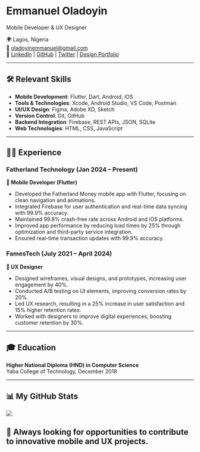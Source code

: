 # Emmanuel Oladoyin

Mobile Developer & UX Designer

🌍 Lagos, Nigeria  
📧 [oladoyinemmanuel@gmail.com](mailto:oladoyinemmanuel@gmail.com)  
🔗 [LinkedIn](https://www.linkedin.com/in/emmanueloladoyin) | [GitHub](https://github.com/olumuyiwaa) | [Twitter](https://x.com/Iamdoyin_) | [Design Portfolio](https://emmanueloladoyin.framer.website)

---

## 🛠 Relevant Skills

- **Mobile Development**: Flutter, Dart, Android, iOS
- **Tools & Technologies**: Xcode, Android Studio, VS Code, Postman
- **UI/UX Design**: Figma, Adobe XD, Sketch
- **Version Control**: Git, GitHub
- **Backend Integration**: Firebase, REST APIs, JSON, SQLite
- **Web Technologies**: HTML, CSS, JavaScript

---

## 👨‍💻 Experience

### Fatherland Technology (Jan 2024 – Present)  
**📱 Mobile Developer (Flutter)**

- Developed the Fatherland Money mobile app with Flutter, focusing on clean navigation and animations.
- Integrated Firebase for user authentication and real-time data syncing with 99.9% accuracy.
- Maintained 99.8% crash-free rate across Android and iOS platforms.
- Improved app performance by reducing load times by 25% through optimization and third-party service integration.
- Ensured real-time transaction updates with 99.9% accuracy.

### FamesTech (July 2021 – April 2024)  
**🎨 UX Designer**

- Designed wireframes, visual designs, and prototypes, increasing user engagement by 40%.
- Conducted A/B testing on UI elements, improving conversion rates by 20%.
- Led UX research, resulting in a 25% increase in user satisfaction and 15% higher retention rates.
- Worked with designers to improve digital experiences, boosting customer retention by 30%.

---

## 🎓 Education

**Higher National Diploma (HND) in Computer Science**  
Yaba College of Technology, December 2018

---

## 📊 My GitHub Stats

<a href="http://www.github.com/olumuyiwaa"><img src="https://github-readme-streak-stats.herokuapp.com/?user=olumuyiwaa&stroke=ffffff&background=1c1917&ring=0891b2&fire=0891b2&currStreakNum=ffffff&currStreakLabel=0891b2&sideNums=ffffff&sideLabels=ffffff&dates=ffffff&hide_border=true" /></a>

## 🚀 Always looking for opportunities to contribute to innovative mobile and UX projects.

